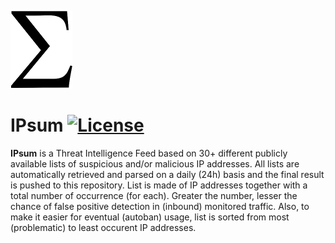 ![Logo](logo.png)

# IPsum [![License](https://img.shields.io/badge/license-Public_domain-red.svg)](https://wiki.creativecommons.org/wiki/Public_domain)

**IPsum** is a Threat Intelligence Feed based on 30+ different publicly available lists of suspicious and/or malicious IP addresses. All lists are automatically retrieved and parsed on a daily (24h) basis and the final result is pushed to this repository. List is made of IP addresses together with a total number of occurrence (for each). Greater the number, lesser the chance of false positive detection in (inbound) monitored traffic. Also, to make it easier for eventual (autoban) usage, list is sorted from most (problematic) to least occurent IP addresses.
